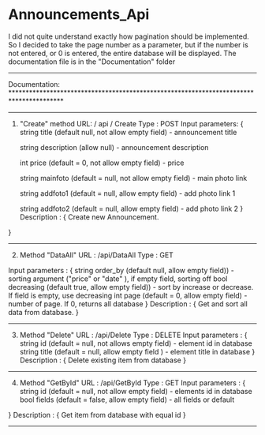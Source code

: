 # Announcements_Api
I did not quite understand exactly how pagination should be implemented.
So I decided to take the page number as a parameter, but if the number is not entered, or 0 is entered, the entire database will be displayed.
The documentation file is in the "Documentation" folder
******************************************************************************************************
Documentation: ***************************************************************************************
******************************************************************************************************

1. "Create" method
URL: / api / Create
Type : POST
Input parameters:
{
	string title (default  null, not allow empty field) - announcement title

	string description (allow null) - announcement description

	int price (default = 0, not allow empty field) - price 

	string mainfoto (default = null, not allow empty field) - main photo link

	string addfoto1 (default = null, allow empty field) - add photo link 1

	string addfoto2 (default = null, allow empty field) - add photo link 2
}
Description : 
{
	Create new Announcement. 
	
}
******************************************************************************************************

2. Method "DataAll"
URL : /api/DataAll
Type : GET

Input parameters :
{
	string order_by (default null, allow empty field)) - sorting argument ("price" or "date" ), if empty field, sorting off
	bool decreasing (default true, allow empty field)) - sort by increase or decrease. If field is empty, use decreasing 
	int  page (default = 0, allow empty field) - number of page. If 0, returns all database
}
Description : 
{
	Get and sort  all data from database. 
}

******************************************************************************************************
3. Method "Delete"
URL : /api/Delete
Type : DELETE
Input parameters :
{
	string id (default = null, not allows empty field) - element id in database
	string title (default = null, allow empty field ) - element title in database
}
Description : 
{
	Delete existing item from database
}
******************************************************************************************************
4. Method "GetById"
URL : /api/GetById
Type : GET
Input parameters :
{
	string id (default = null, not allow empty field) - elements id in database
	bool fields (default = false, allow empty field) - all fields or default

}
Description : 
{
	Get item from database with equal id 
}
******************************************************************************************************
